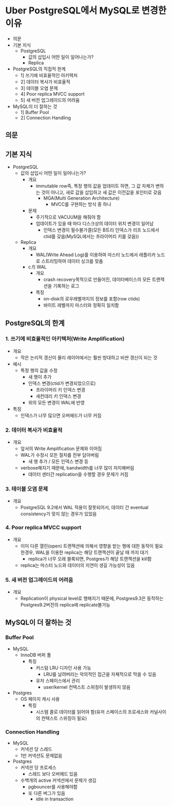 # Uber PostgreSQL에서 MySQL로 변경한 이유

- 의문
- 기본 지식
  - PostgreSQL
    - 값의 삽입시 어떤 일이 일어나는가?
    - Replica
- PostgreSQL의 직접적 한계
  - 1] 쓰기에 비효율적인 아키텍처
  - 2] 데이터 복사가 비효율적
  - 3] 테이블 오염 문제
  - 4] Poor replica MVCC support
  - 5] 새 버전 업그레이드의 어려움
- MySQL이 더 잘하는 것
  - 1] Buffer Pool
  - 2] Connection Handling

## 의문

## 기본 지식

- PostgreSQL
  - 값의 삽입시 어떤 일이 일어나는가?
    - 개요
      - immutable row즉, 특정 행의 값을 업데이트 하면, 그 값 자체가 변하는 것이 아니고, 새로 값을 삽입하고 새 값은 이전값을 포인터로 갖음
        - MGA(Multi Generation Architecture)
          - MVCC를 구현하는 방식 중 하나
    - 문제
      - 주기적으로 VACUUM을 해줘야 함
      - 업데이트가 있을 때 마다 디스크상의 데이터 위치 변경이 일어남
        - 인덱스 변경이 필수불가결(모든 B트리 인덱스가 리프 노드에서 ctid를 갖음(MySQL에서는 프라이머리 키를 갖음))
  - Replica
    - 개요
      - WAL(Write Ahead Log)를 이용하여 마스터 노드에서 레플리카 노드로 스트리밍하여 데이터 싱크를 맞춤
    - c.f) WAL
      - 개요
        - crash recovery목적으로 만들어진, 데이터베이스의 모든 트랜잭션을 기록하는 로그
      - 특징
        - on-disk의 로우레벨까지의 정보를 포함(row ctids)
        - 바이트 레벨까지 마스터와 정확히 일치함

## PostgreSQL의 한계

### 1. 쓰기에 비효율적인 아키텍처(Write Amplification)

- 개요
  - 작은 논리적 갱신이 물리 레이어에서는 훨씬 방대하고 비싼 갱신이 되는 것
- 예시
  - 특정 행의 값을 수정
    - 새 행이 추가
    - 인덱스 변경(ctid가 변경되었으므로)
      - 프라이머리 키 인덱스 변경
      - 세컨데리 키 인덱스 변경
    - 위의 모든 변경이 WAL에 반영
- 특징
  - 인덱스가 너무 많으면 오버헤드가 너무 커짐

### 2. 데이터 복사가 비효율적

- 개요
  - 앞서의 Write Amplification 문제와 이어짐
  - WAL가 수정시 모든 절차를 전부 담아버림
    - 새 행 추가 / 모든 인덱스 변경 등
  - verbose해지기 때문에, bandwidth를 너무 많이 차지해버림
    - 데이터 센터간 replication을 수행할 경우 문제가 커짐

### 3. 테이블 오염 문제

- 개요
  - PostgreSQL 9.2에서 WAL 적용이 잘못되어서, 데이터 간 eventual consistency가 맞지 않는 경우가 있었음

### 4. Poor replica MVCC support

- 개요
  - 이미 다른 열린(open) 트랜잭션에 의해서 영향을 받는 행에 대한 동작이 필요한경우, WAL을 이용한 replica는 해당 트랜잭션이 끝날 때 까지 대기
    - replica가 너무 오래 블록되면, Postgres가 해당 트랜잭션을 kill함
  - replica는 마스터 노드와 데이터의 지연이 생길 가능성이 있음

### 5. 새 버전 업그레이드의 어려움

- 개요
  - Replication이 physical level로 행해지기 때문에, Postgres9.3은 동작하는 Postgres9.2버전의 replica에 replicate불가능

## MySQL이 더 잘하는 것

### Buffer Pool

- MySQL
  - InnoDB 버퍼 풀
    - 특징
      - 커스텀 LRU 디자인 사용 가능
        - LRU를 날려버리는 악의적인 접근을 자체적으로 막을 수 있음
      - 유저 스페이스에서 관리
        - user/kernel 컨텍스트 스위칭이 발생하지 않음
- Postgres
  - OS 페이지 캐시 사용
    - 특징
      - 시스템 콜로 데이터를 읽어야 함(유저 스페이스의 프로세스와 커널사이의 컨텍스트 스위칭이 필요)

### Connection Handling

- MySQL
  - 커넥션 당 스레드
  - 1만 커넥션도 문제없음
- Postgres
  - 커넥션 당 프로세스
    - 스레드 보다 오버헤드 있음
  - 수백개의 active 커넥션에서 문제가 생김
    - pgbouncer를 사용해야함
    - 또 다른 버그가 있음
      - idle in transaction
